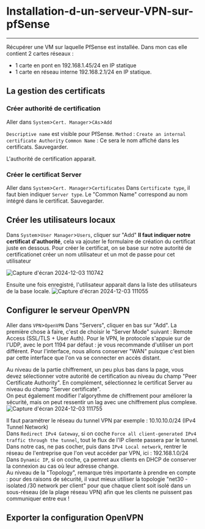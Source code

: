 # Installation-d-un-serveur-VPN-sur-pfSense  
---

Récupérer une VM sur laquelle PfSense est installée.
Dans mon cas elle contient 2 cartes réseaux :
* 1 carte en pont en 192.168.1.45/24 en IP statique
* 1 carte en réseau interne 192.168.2.1/24 en IP statique.


## La gestion des certificats  
### Créer authorité de certification  
Aller dans `System`>`Cert. Manager`>`CAs`>`Add`

`Descriptive name` est visible pour PfSense.
`Method` : `Create an internal certificate Authority`
`Common Name` : Ce sera le nom affiché dans les certificats.
Sauvegarder.

L'authorité de certification apparait.

### Créer le certificat Server  

Aller dans `System`>`Cert. Manager`>`Certificates`
Dans `Certificate type`, il faut bien indiquer `Server type`.
Le "Common Name" correspond au nom intégré dans le certificat.
Sauvegarder.  

## Créer les utilisateurs locaux  

Dans `System`>`User Manager`>`Users`, cliquer sur "Add"
**Il faut indiquer notre certificat d'authorité**, cela va ajouter le formulaire de création du certificat juste en dessous. Pour créer le certificat, on se base sur notre autorité de certificationet créer un nom utilisateur et un mot de passe pour cet utilisateur

![Capture d'écran 2024-12-03 110742](https://github.com/user-attachments/assets/0e286ad6-9e11-4336-a5c1-5e8867cce25e)

Ensuite une fois enregistré, l'utilisateur apparait dans la liste des utilisateurs de la base locale.
![Capture d'écran 2024-12-03 111055](https://github.com/user-attachments/assets/504928b7-d460-45e0-9fef-20f675b48e8c)

## Configurer le serveur OpenVPN

Aller dans `VPN`>`OpenVPN`
Dans "Servers", cliquer en bas sur "Add".
La première chose à faire, c'est de choisir le "Server Mode" suivant : Remote Access (SSL/TLS + User Auth).
Pour le VPN, le protocole s'appuie sur de l'UDP, avec le port 1194 par défaut : je vous recommande d'utiliser un port différent. Pour l'interface, nous allons conserver "WAN" puisque c'est bien par cette interface que l'on va se connecter en accès distant.

Au niveau de la partie chiffrement, un peu plus bas dans la page, vous devez sélectionner votre autorité de certification au niveau du champ "Peer Certificate Authority". En complément, sélectionnez le certificat Server au niveau du champ "Server certificate".  
On peut également modifier l'algorythme de chiffrement pour améliorer la sécurité, mais on peut ressentir un lag avec une chiffrement plus complexe.  
![Capture d'écran 2024-12-03 111755](https://github.com/user-attachments/assets/db246a89-6afd-4b10-bcfa-0769077f14fd)  

Il faut paramétrer le réseau du tunnel VPN par exemple : 10.10.10.0/24 (IPv4 Tunnel Network)  
Dans `Redirect IPv4 Gateway`, si on coche `Force all client-generated IPv4 traffic through the tunnel`, tout le flux de l'IP cliente passera par le tunnel. Dans notre cas, ne pas cocher, puis dans `IPv4 Local network`, rentrer le réseau de l'entreprise que l'on veut accéder par VPN, ici : 192.168.1.0/24  
Dans `Dynamic IP`, si on coche, ça pemret aux clients en DHCP de conserver la connexion au cas où leur adresse change.  
Au niveau de la "Topology", remarque très importante à prendre en compte : pour des raisons de sécurité, il vaut mieux utiliser la topologie "net30 - isolated /30 network per client" pour que chaque client soit isolé dans un sous-réseau (de la plage réseau VPN) afin que les clients ne puissent pas communiquer entre eux !

## Exporter la configuration OpenVPN
